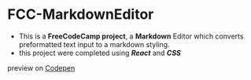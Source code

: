 # FCC-MarkdownEditor

- This is a **FreeCodeCamp project**, a **Markdown** Editor which converts preformatted text input to a markdown styling.
- this project were completed using ***React*** and ***CSS***

preview on [Codepen](https://codepen.io/st_pardon/full/oNWVVQe)
